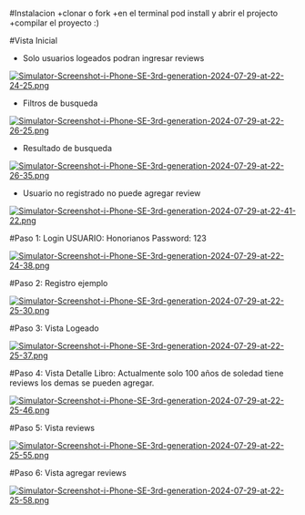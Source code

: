 #Instalacion
+clonar o fork
+en el terminal pod install y abrir el projecto
+compilar el proyecto :)


#Vista Inicial
+ Solo usuarios logeados podran ingresar reviews


[![Simulator-Screenshot-i-Phone-SE-3rd-generation-2024-07-29-at-22-24-25.png](https://i.postimg.cc/3wQx9SdF/Simulator-Screenshot-i-Phone-SE-3rd-generation-2024-07-29-at-22-24-25.png)](https://postimg.cc/68zKphV8)

+ Filtros de busqueda 

[![Simulator-Screenshot-i-Phone-SE-3rd-generation-2024-07-29-at-22-26-25.png](https://i.postimg.cc/5NZ4N7qW/Simulator-Screenshot-i-Phone-SE-3rd-generation-2024-07-29-at-22-26-25.png)](https://postimg.cc/yky4LTbL)

+ Resultado de busqueda

[![Simulator-Screenshot-i-Phone-SE-3rd-generation-2024-07-29-at-22-26-35.png](https://i.postimg.cc/JzZ1yNPD/Simulator-Screenshot-i-Phone-SE-3rd-generation-2024-07-29-at-22-26-35.png)](https://postimg.cc/75Pvd2vw)

+ Usuario no registrado no puede agregar review

[![Simulator-Screenshot-i-Phone-SE-3rd-generation-2024-07-29-at-22-41-22.png](https://i.postimg.cc/xCH3JTc3/Simulator-Screenshot-i-Phone-SE-3rd-generation-2024-07-29-at-22-41-22.png)](https://postimg.cc/mzLHK43P)



#Paso 1: 
Login
USUARIO: Honorianos
Password: 123

[![Simulator-Screenshot-i-Phone-SE-3rd-generation-2024-07-29-at-22-24-38.png](https://i.postimg.cc/KY7vWPTS/Simulator-Screenshot-i-Phone-SE-3rd-generation-2024-07-29-at-22-24-38.png)](https://postimg.cc/t1TjZVD2)

#Paso 2:
Registro ejemplo

[![Simulator-Screenshot-i-Phone-SE-3rd-generation-2024-07-29-at-22-25-30.png](https://i.postimg.cc/FR9sXYbf/Simulator-Screenshot-i-Phone-SE-3rd-generation-2024-07-29-at-22-25-30.png)](https://postimg.cc/cKbNQ4bZ)


#Paso 3:
Vista Logeado

[![Simulator-Screenshot-i-Phone-SE-3rd-generation-2024-07-29-at-22-25-37.png](https://i.postimg.cc/BbbStRV4/Simulator-Screenshot-i-Phone-SE-3rd-generation-2024-07-29-at-22-25-37.png)](https://postimg.cc/V0yQVZwV)

#Paso 4:
Vista Detalle Libro: Actualmente solo 100 años de soledad tiene reviews los demas se pueden agregar.

[![Simulator-Screenshot-i-Phone-SE-3rd-generation-2024-07-29-at-22-25-46.png](https://i.postimg.cc/rFdyTX49/Simulator-Screenshot-i-Phone-SE-3rd-generation-2024-07-29-at-22-25-46.png)](https://postimg.cc/MvSJ0Ldc)

#Paso 5:
Vista reviews

[![Simulator-Screenshot-i-Phone-SE-3rd-generation-2024-07-29-at-22-25-55.png](https://i.postimg.cc/SRPy9VB8/Simulator-Screenshot-i-Phone-SE-3rd-generation-2024-07-29-at-22-25-55.png)](https://postimg.cc/JHbVV344)


#Paso 6:
Vista agregar reviews

[![Simulator-Screenshot-i-Phone-SE-3rd-generation-2024-07-29-at-22-25-58.png](https://i.postimg.cc/J7Y7S4sn/Simulator-Screenshot-i-Phone-SE-3rd-generation-2024-07-29-at-22-25-58.png)](https://postimg.cc/6TRNvKLJ)






